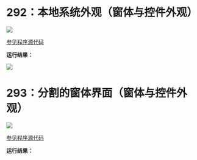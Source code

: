 # 292：本地系统外观（窗体与控件外观）

<img src="http://image.renkaigis.com/keepcoding/2018012801.png">

<a href="https://github.com/renkaigis/KeepCoding/tree/master/2018/01/28" target="_blank">参见程序源代码</a>

**运行结果：**

<img src="http://image.renkaigis.com/keepcoding/2018012802.png">

# 293：分割的窗体界面（窗体与控件外观）

<img src="http://image.renkaigis.com/keepcoding/2018012801.png">

<a href="https://github.com/renkaigis/KeepCoding/tree/master/2018/01/28" target="_blank">参见程序源代码</a>

**运行结果：**

```java

```

